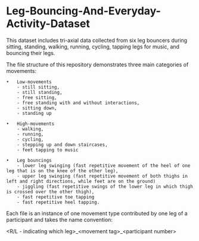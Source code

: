 # Leg-Bouncing-And-Everyday-Activity-Dataset

This dataset includes tri-axial data collected from six leg bouncers during sitting, standing, walking, running, cycling, tapping legs for music, and bouncing their legs.

The file structure of this repository demonstrates three main categories of movements:

	•	Low-movements 
		- still sitting,
		- still standing, 
	 	- free sitting,
		- free standing with and without interactions, 
		- sitting down,
		- standing up

	•	High-movements
		- walking, 
		- running, 
		- cycling, 
		- stepping up and down staircases,
		- feet tapping to music
		
	•	Leg bouncings 
		- lower leg swinging (fast repetitive movement of the heel of one leg that is on the knee of the other leg), 
		- upper leg swinging (fast repetitive movement of both thighs in left and right directions, while feet are on the ground) 
		- jiggling (fast repetitive swings of the lower leg in which thigh is crossed over the other thigh), 
		- fast repetitive toe tapping
		- fast repetitive heel tapping. 

Each file is an instance of one movement type contributed by one leg of a participant and takes the name convention:

<R/L - indicating which leg>\_\<movement tag>\_\<participant number>
